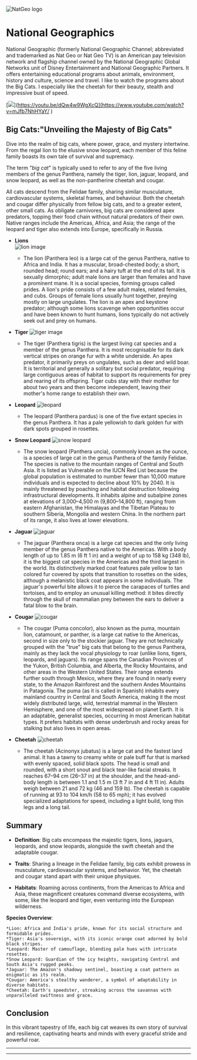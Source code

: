 ![NatGeo logo](https://github.com/mahwood/road_documentation_exercise/blob/main/assets/mahwood_2.png )

# National Geographics
National Geographic (formerly National Geographic Channel; abbreviated and trademarked as Nat Geo or Nat Geo TV) is an American pay television network and flagship channel owned by the National Geographic Global Networks unit of Disney Entertainment and National Geographic Partners. It offers entertaining educational programs about animals, environment, history and culture, science and travel. I like to watch the programs about the Big Cats. I especially like the cheetah for their beauty, stealth and impressive bust of speed.


[![](https://markdown-videos-api.jorgenkh.no/youtube/mJfb7NhHYaY)](https://youtu.be/dQw4w9WgXcQ](https://www.youtube.com/watch?v=mJfb7NhHYaY/ )
  ## Big Cats:"Unveiling the Majesty of Big Cats"
  Dive into the realm of big cats, where power, grace, and mystery intertwine. From the regal lion to the elusive snow leopard, each member of this feline family boasts its own tale of survival and supremacy.

The term "*big cat*" is typically used to refer to any of the five living members of the genus Panthera, namely the tiger, lion, jaguar, leopard, and snow leopard, as well as the non-pantherine cheetah and cougar.

All cats descend from the Felidae family, sharing similar musculature, cardiovascular systems, skeletal frames, and behaviour. Both the cheetah and cougar differ physically from fellow big cats, and to a greater extent, other small cats. As obligate carnivores, big cats are considered apex predators, topping their food chain without natural predators of their own. Native ranges include the Americas, Africa, and Asia; the range of the leopard and tiger also extends into Europe, specifically in Russia.

* **Lions**					
![lion image](https://github.com/mahwood/road_documentation_exercise/blob/main/assets/mahwood_3.jpeg )

	* The lion (Panthera leo) is a large cat of the genus Panthera, native to Africa and India. It has a muscular, broad-chested body; a short, rounded head; round ears; and a hairy tuft at the end of its tail. It is sexually dimorphic; adult male lions are larger than females and have a prominent mane. It is a social species, forming groups called prides. A lion's pride consists of a few adult males, related females, and cubs. Groups of female lions usually hunt together, preying mostly on large ungulates. The lion is an apex and keystone predator; although some lions scavenge when opportunities occur and have been known to hunt humans, lions typically do not actively seek out and prey on humans.
	
* **Tiger**		![tiger image](https://github.com/mahwood/road_documentation_exercise/blob/main/assets/mahwood_4.jpeg )


	* The tiger (Panthera tigris) is the largest living cat species and a member of the genus Panthera. It is most recognisable for its dark vertical stripes on orange fur with a white underside. An apex predator, it primarily preys on ungulates, such as deer and wild boar. It is territorial and generally a solitary but social predator, requiring large contiguous areas of habitat to support its requirements for prey and rearing of its offspring. Tiger cubs stay with their mother for about two years and then become independent, leaving their mother's home range to establish their own.

* **Leopard**		![leopard](https://github.com/mahwood/road_documentation_exercise/blob/main/assets/mahwood_5.jpeg )


	* The leopard (Panthera pardus) is one of the five extant species in the genus Panthera. It has a pale yellowish to dark golden fur with dark spots grouped in rosettes.
	
* **Snow Leopard**		![snow leopard](https://github.com/mahwood/road_documentation_exercise/blob/main/assets/mahwood_6.jpeg )


	* The snow leopard (Panthera uncia), commonly known as the ounce, is a species of large cat in the genus Panthera of the family Felidae. The species is native to the mountain ranges of Central and South Asia. It is listed as Vulnerable on the IUCN Red List because the global population is estimated to number fewer than 10,000 mature individuals and is expected to decline about 10% by 2040. It is mainly threatened by poaching and habitat destruction following infrastructural developments. It inhabits alpine and subalpine zones at elevations of 3,000–4,500 m (9,800–14,800 ft), ranging from eastern Afghanistan, the Himalayas and the Tibetan Plateau to southern Siberia, Mongolia and western China. In the northern part of its range, it also lives at lower elevations.

*  **Jaguar**		![jaguar](https://github.com/mahwood/road_documentation_exercise/blob/main/assets/mahwood_7.jpeg )


	* The jaguar (Panthera onca) is a large cat species and the only living member of the genus Panthera native to the Americas. With a body length of up to 1.85 m (6 ft 1 in) and a weight of up to 158 kg (348 lb), it is the biggest cat species in the Americas and the third largest in the world. Its distinctively marked coat features pale yellow to tan colored fur covered by spots that transition to rosettes on the sides, although a melanistic black coat appears in some individuals. The jaguar's powerful bite allows it to pierce the carapaces of turtles and tortoises, and to employ an unusual killing method: it bites directly through the skull of mammalian prey between the ears to deliver a fatal blow to the brain.

* **Cougar**			![cougar](https://github.com/mahwood/road_documentation_exercise/blob/main/assets/mahwood_8.jpeg )



	* The cougar (Puma concolor), also known as the puma, mountain lion, catamount, or panther, is a large cat native to the Americas, second in size only to the stockier jaguar. They are not technically grouped with the "true" big cats that belong to the genus Panthera, mainly as they lack the vocal physiology to roar (unlike lions, tigers, leopards, and jaguars). Its range spans the Canadian Provinces of the Yukon, British Columbia, and Alberta, the Rocky Mountains, and other areas in the Western United States. Their range extends further south through Mexico, where they are found in nearly every state, to the Amazon Rainforest and the southern Andes Mountains in Patagonia. The puma (as it is called in Spanish) inhabits every mainland country in Central and South America, making it the most widely distributed large, wild, terrestrial mammal in the Western Hemisphere, and one of the most widespread on planet Earth. It is an adaptable, generalist species, occurring in most American habitat types. It prefers habitats with dense underbrush and rocky areas for stalking but also lives in open areas.

* **Cheetah**		![cheetah](https://github.com/mahwood/road_documentation_exercise/blob/main/assets/mahwood_9.jpeg )


	 * The cheetah (Acinonyx jubatus) is a large cat and the fastest land animal. It has a tawny to creamy white or pale buff fur that is marked with evenly spaced, solid black spots. The head is small and rounded, with a short snout and black tear-like facial streaks. It reaches 67–94 cm (26–37 in) at the shoulder, and the head-and-body length is between 1.1 and 1.5 m (3 ft 7 in and 4 ft 11 in). Adults weigh between 21 and 72 kg (46 and 159 lb). The cheetah is capable of running at 93 to 104 km/h (58 to 65 mph); it has evolved specialized adaptations for speed, including a light build, long thin legs and a long tail. 

## Summary 
* **Definition**: Big cats encompass the majestic tigers, lions, jaguars, leopards, and snow leopards, alongside the swift cheetah and the adaptable cougar.

* **Traits**: Sharing a lineage in the Felidae family, big cats exhibit prowess in musculature, cardiovascular systems, and behavior. Yet, the cheetah and cougar stand apart with their unique physiques.

* **Habitats**: Roaming across continents, from the Americas to Africa and Asia, these magnificent creatures command diverse ecosystems, with some, like the leopard and tiger, even venturing into the European wilderness.

**Species Overview**:

    *Lion: Africa and India's pride, known for its social structure and formidable prides.
    *Tiger: Asia's sovereign, with its iconic orange coat adorned by bold black stripes.
    *Leopard: Master of camouflage, blending pale hues with intricate rosettes.
    *Snow Leopard: Guardian of the icy heights, navigating Central and South Asia's rugged peaks.
    *Jaguar: The Amazon's shadowy sentinel, boasting a coat pattern as enigmatic as its realm.
    *Cougar: America's stealthy wanderer, a symbol of adaptability in diverse habitats.
    *Cheetah: Earth's speedster, streaking across the savannas with unparalleled swiftness and grace.

## Conclusion

In this vibrant tapestry of life, each big cat weaves its own story of survival and resilience, captivating hearts and minds with every graceful stride and powerful roar.

__________
_____
<!--stackedit_data:
eyJoaXN0b3J5IjpbLTQ0NTAwMDA2NF19
-->

